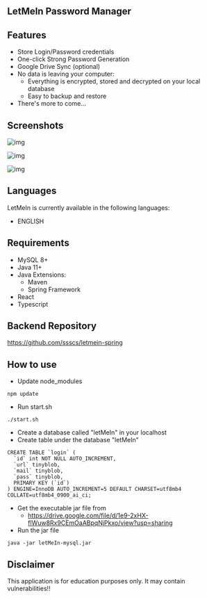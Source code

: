 ## LetMeIn Password Manager

## Features

- Store Login/Password credentials
- One-click Strong Password Generation
- Google Drive Sync (optional)
- No data is leaving your computer:
  - Everything is encrypted, stored and decrypted on your local database
  - Easy to backup and restore
- There's more to come...

## Screenshots

![img](https://i.imgur.com/hvY4EqP.png)

![img](https://i.imgur.com/GODcPxk.png)

![img](https://i.imgur.com/P4x6PrX.png)

## Languages

LetMeIn is currently available in the following languages:
* ENGLISH

## Requirements

- MySQL 8+
- Java 11+
- Java Extensions:
  - Maven
  - Spring Framework
- React
- Typescript

## Backend Repository

https://github.com/ssscs/letmein-spring


## How to use

- Update node_modules
```
npm update
```

- Run start.sh
```
./start.sh
```

- Create a database called "letMeIn" in your localhost
- Create table under the database "letMeIn"
```
CREATE TABLE `login` (
  `id` int NOT NULL AUTO_INCREMENT,
  `url` tinyblob,
  `mail` tinyblob,
  `pass` tinyblob,
  PRIMARY KEY (`id`)
) ENGINE=InnoDB AUTO_INCREMENT=5 DEFAULT CHARSET=utf8mb4 COLLATE=utf8mb4_0900_ai_ci;
```
- Get the executable jar file from
  - https://drive.google.com/file/d/1e9-2xHX-flWuw8Rx9CEmOaABpqNjPkxo/view?usp=sharing
- Run the jar file
```
java -jar letMeIn-mysql.jar
```

## Disclaimer

This application is for education purposes only. It may contain vulnerabilities!!
